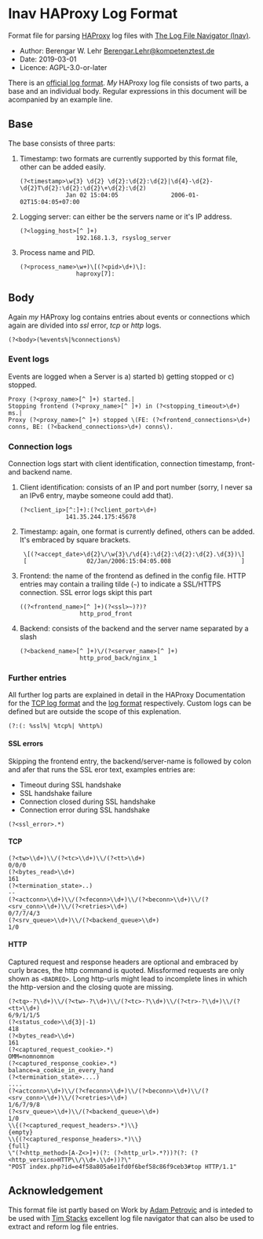 # lnav HAProxy Log Format

Format file for parsing [HAProxy](http://www.haproxy.org/) log files with [The Log File Navigator (lnav)](http://lnav.org/).

* Author: Berengar W. Lehr <Berengar.Lehr@kompetenztest.de>
* Date: 2019-03-01
* Licence: AGPL-3.0-or-later

There is an [official log format](http://cbonte.github.io/haproxy-dconv/1.9/configuration.html#8.2). *My* HAProxy log file consists of two parts, a base and an individual body. Regular expressions in this document will be acompanied by an example line.

## Base
The base consists of three parts:

1. Timestamp: two formats are currently supported by this format file, other can be added easily.
    ```regexp
    (?<timestamp>\w{3} \d{2} \d{2}:\d{2}:\d{2}|\d{4}-\d{2}-\d{2}T\d{2}:\d{2}:\d{2}\+\d{2}:\d{2)
                 Jan 02 15:04:05               2006-01-02T15:04:05+07:00
    ```

2. Logging server: can either be the servers name or it's IP address.
    ```regexp
    (?<logging_host>[^ ]+)
                    192.168.1.3, rsyslog_server
    ```

3. Process name and PID.    
    ```regexp
    (?<process_name>\w+)\[(?<pid>\d+)\]:
                    haproxy[7]:
    ```

## Body
Again *my* HAProxy log contains entries about events or connections which again are divided into *ssl* error, *tcp* or *http* logs.
```regexp
(?<body>(%events%|%connections%)
```

### Event logs
Events are logged when a Server is a) started b) getting stopped or c) stopped.
```regexp
Proxy (?<proxy_name>[^ ]+) started.|
Stopping frontend (?<proxy_name>[^ ]+) in (?<stopping_timeout>\d+) ms.|
Proxy (?<proxy_name>[^ ]+) stopped \(FE: (?<frontend_connections>\d+) conns, BE: (?<backend_connections>\d+) conns\).
```    

### Connection logs
Connection logs start with client identification, connection timestamp, front- and backend name.

1. Client identification: consists of an IP and port number (sorry, I never sa an IPv6 entry, maybe someone could add that).
    ```regexp
    (?<client_ip>[^:]+):(?<client_port>\d+)
                 141.35.244.175:45678
    ```

2. Timestamp: again, one format is currently defined, others can be added. It's embraced by square brackets.
    ```regexp
     \[(?<accept_date>\d{2}\/\w{3}\/\d{4}:\d{2}:\d{2}:\d{2}.\d{3})\]
     [                 02/Jan/2006:15:04:05.008                    ]
    ```

3. Frontend: the name of the frontend as defined in the config file. HTTP entries may contain a trailing tilde (`~`) to indicate a SSL/HTTPS connection. SSL error logs skipt this part
    ```regexp
    ((?<frontend_name>[^ ]+)(?<ssl>~)?)?
                     http_prod_front    
    ```

4. Backend: consists of the backend and the server name separated by a slash
    ```regexp
    (?<backend_name>[^ ]+)\/(?<server_name>[^ ]+)
                     http_prod_back/nginx_1
    ```

### Further entries
All further log parts are explained in detail in the HAProxy Documentation for the [TCP log format](http://cbonte.github.io/haproxy-dconv/1.9/configuration.html#8.2.2) and the [ log format](http://cbonte.github.io/haproxy-dconv/1.9/configuration.html#8.2.3) respectively. Custom logs can be defined but are outside the scope of this explenation.
```regexp
(?:(: %ssl%| %tcp%| %http%)
```

#### SSL errors
Skipping the frontend entry, the backend/server-name is followed by colon and afer that runs the SSL eror text, examples entries are:
* Timeout during SSL handshake
* SSL handshake failure
* Connection closed during SSL handshake
* Connection error during SSL handshake
```regexp
(?<ssl_error>.*)
```

#### TCP
```regexp
(?<tw>\\d+)\\/(?<tc>\\d+)\\/(?<tt>\\d+)
0/0/0
(?<bytes_read>\\d+)
161
(?<termination_state>..)
--
(?<actconn>\\d+)\\/(?<feconn>\\d+)\\/(?<beconn>\\d+)\\/(?<srv_conn>\\d+)\\/(?<retries>\\d+)
0/7/7/4/3
(?<srv_queue>\\d+)\\/(?<backend_queue>\\d+)
1/0
```

#### HTTP
Captured request and response headers are optional and embraced by curly braces, the http command is quoted. Missformed requests are only shown as `<BADREQ>`. Long http-urls might lead to incomplete lines in which the http-version and the closing quote are missing.

```regexp
(?<tq>-?\\d+)\\/(?<tw>-?\\d+)\\/(?<tc>-?\\d+)\\/(?<tr>-?\\d+)\\/(?<tt>\\d+)
6/9/1/1/5
(?<status_code>\\d{3}|-1)
418
(?<bytes_read>\\d+)
161
(?<captured_request_cookie>.*)
OMM=nomnomnom
(?<captured_response_cookie>.*)
balance=a_cookie_in_every_hand
(?<termination_state>....)
....
(?<actconn>\\d+)\\/(?<feconn>\\d+)\\/(?<beconn>\\d+)\\/(?<srv_conn>\\d+)\\/(?<retries>\\d+)
1/6/7/9/8
(?<srv_queue>\\d+)\\/(?<backend_queue>\\d+)
1/0
\\{(?<captured_request_headers>.*)\\}
{empty}
\\{(?<captured_response_headers>.*)\\}
{full}
\"(?<http_method>[A-Z<>]+)(?: (?<http_url>.*?))?(?: (?<http_version>HTTP\\/\\d+.\\d+))?\"
"POST index.php?id=e4f58a805a6e1fd0f6bef58c86f9ceb3#top HTTP/1.1"
```

## Acknowledgement
This format file ist partly based on Work by [Adam Petrovic](https://gist.github.com/adampetrovic/7c87134c46b3db5b8e82) and is inteded to be used with [Tim Stacks](https://github.com/tstack/lnav) excellent log file navigator that can also be used to extract and reform log file entries.